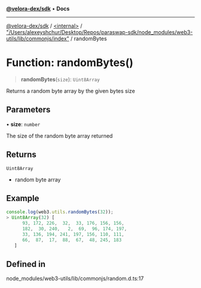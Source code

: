 [**@velora-dex/sdk**](../../../../README.md) • **Docs**

***

[@velora-dex/sdk](../../../../globals.md) / [\<internal\>](../../../README.md) / ["/Users/alexeyshchur/Desktop/Repos/paraswap-sdk/node\_modules/web3-utils/lib/commonjs/index"](../README.md) / randomBytes

# Function: randomBytes()

> **randomBytes**(`size`): `Uint8Array`

Returns a random byte array by the given bytes size

## Parameters

• **size**: `number`

The size of the random byte array returned

## Returns

`Uint8Array`

- random byte array

## Example

```ts
console.log(web3.utils.randomBytes(32));
> Uint8Array(32) [
      93, 172, 226,  32,  33, 176, 156, 156,
      182,  30, 240,   2,  69,  96, 174, 197,
      33, 136, 194, 241, 197, 156, 110, 111,
      66,  87,  17,  88,  67,  48, 245, 183
   ]
```

## Defined in

node\_modules/web3-utils/lib/commonjs/random.d.ts:17
